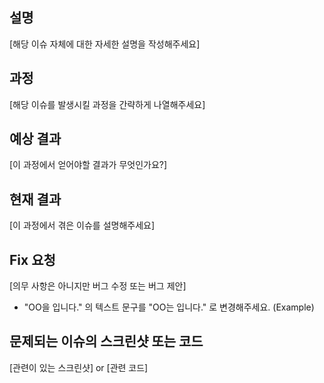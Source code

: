 ## 설명
[해당 이슈 자체에 대한 자세한 설명을 작성해주세요]

## 과정
[해당 이슈를 발생시킬 과정을 간략하게 나열해주세요]

## 예상 결과
[이 과정에서 얻어야할 결과가 무엇인가요?]

## 현재 결과
[이 과정에서 겪은 이슈를 설명해주세요]

## Fix 요청
[의무 사항은 아니지만 버그 수정 또는 버그 제안]

* "OO을 입니다." 의 텍스트 문구를 "OO는 입니다." 로 변경해주세요. (Example)

## 문제되는 이슈의 스크린샷 또는 코드
[관련이 있는 스크린샷] or [관련 코드]

